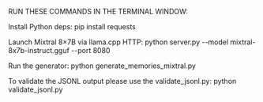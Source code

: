 RUN THESE COMMANDS IN THE TERMINAL WINDOW:

Install Python deps:
pip install requests

Launch Mixtral 8×7B via llama.cpp HTTP:
python server.py --model mixtral-8x7b-instruct.gguf --port 8080

Run the generator:
python generate_memories_mixtral.py

To validate the JSONL output please use the validate_jsonl.py:
python validate_jsonl.py

